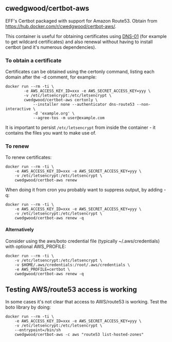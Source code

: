 ## cwedgwood/certbot-aws ##

EFF's Certbot packaged with support for Amazon Route53.  Obtain from
https://hub.docker.com/r/cwedgwood/certbot-aws/.

This container is useful for obtaining certificates using
[DNS-01](https://tools.ietf.org/html/draft-ietf-acme-acme-01) (for
example to get wildcard certificates) and also renewal without having
to install certbot (and it's numerous dependencies).


### To obtain a certificate ###

Certificates can be obtained using the certonly command, listing each
domain after the -d comment, for example:

    docker run --rm -ti \
            -e AWS_ACCESS_KEY_ID=xxx -e AWS_SECRET_ACCESS_KEY=yyy \
            -v /etc/letsencrypt:/etc/letsencrypt \
            cwedgwood/certbot-aws certonly \
                --installer none --authenticator dns-route53 --non-interactive \
                -d 'example.org' \
                --agree-tos -m user@example.com

It is important to persist `/etc/letsencrypt` from inside the
container - it contains the files you want to make use of.

### To renew ###

To renew certificates:

    docker run --rm -ti \
        -e AWS_ACCESS_KEY_ID=xxx -e AWS_SECRET_ACCESS_KEY=yyy \
        -v /etc/letsencrypt:/etc/letsencrypt \
        cwedgwood/certbot-aws renew

When doing it from cron you probably want to suppress output, by adding -q:

    docker run --rm -ti \
        -e AWS_ACCESS_KEY_ID=xxx -e AWS_SECRET_ACCESS_KEY=yyy \
        -v /etc/letsencrypt:/etc/letsencrypt \
        cwedgwood/certbot-aws renew -q


#### Alternatively ####

Consider using the aws/boto credential file (typically
~/.aws/credentials) with optional AWS_PROFILE:

    docker run --rm -ti \
        -v /etc/letsencrypt:/etc/letsencrypt \
        -v $HOME/.aws/credentials:/root/.aws/credentials \
        -e AWS_PROFILE=certbot \
        cwedgwood/certbot-aws renew -q

## Testing AWS/route53 access is working ##

In some cases it's not clear that access to AWS/route53 is working.
Test the boto library by doing:

    docker run --rm -ti \
        -e AWS_ACCESS_KEY_ID=xxx -e AWS_SECRET_ACCESS_KEY=yyy \
        -v /etc/letsencrypt:/etc/letsencrypt \
        --entrypoint=/bin/sh
        cwedgwood/certbot-aws -c aws "route53 list-hosted-zones"
